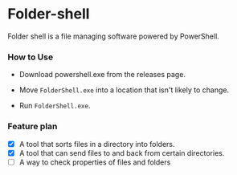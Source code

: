 # Folder-shell
Folder shell is a file managing software powered by PowerShell.

### How to Use
* Download powershell.exe from the releases page.

* Move `FolderShell.exe` into a location that isn't likely to change.

* Run `FolderShell.exe`.

### Feature plan
- [x] A tool that sorts files in a directory into folders.
- [x] A tool that can send files to and back from certain directories.
- [ ] A way to check properties of files and folders
